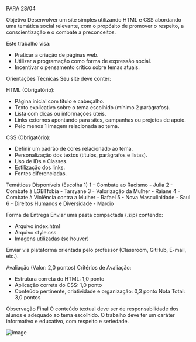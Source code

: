 PARA 28/04

Objetivo
Desenvolver um site simples utilizando HTML e CSS abordando uma temática social relevante, com o propósito de promover o respeito, a conscientização e o combate a preconceitos.

Este trabalho visa:
- Praticar a criação de páginas web.
- Utilizar a programação como forma de expressão social.
- Incentivar o pensamento crítico sobre temas atuais.

Orientações Técnicas
Seu site deve conter:

HTML (Obrigatório):
- Página inicial com título e cabeçalho.
- Texto explicativo sobre o tema escolhido (mínimo 2 parágrafos).
- Lista com dicas ou informações úteis.
- Links externos apontando para sites, campanhas ou projetos de apoio.
- Pelo menos 1 imagem relacionada ao tema.

CSS (Obrigatório):
- Definir um padrão de cores relacionado ao tema.
- Personalização dos textos (títulos, parágrafos e listas).
- Uso de IDs e Classes.
- Estilização dos links.
- Fontes diferenciadas.

Temáticas Disponíveis (Escolha 1)
1 - Combate ao Racismo - Julia
2 - Combate à LGBTfobia - Tarsyane
3 - Valorização da Mulher - Raiane
4 - Combate à Violência contra a Mulher - Rafael
5 - Nova Masculinidade - Saul
6 - Direitos Humanos e Diversidade - Marcio

Forma de Entrega
Enviar uma pasta compactada (.zip) contendo:
- Arquivo index.html
- Arquivo style.css
- Imagens utilizadas (se houver)

Enviar via plataforma orientada pelo professor (Classroom, GitHub, E-mail, etc.).

Avaliação (Valor: 2,0 pontos)
Critérios de Avaliação:

- Estrutura correta do HTML: 1,0 ponto
- Aplicação correta do CSS: 1,0 ponto
- Conteúdo pertinente, criatividade e organização: 0,3 ponto
Nota Total: 3,0 pontos

Observação Final
O conteúdo textual deve ser de responsabilidade dos alunos e adequado ao tema escolhido. O trabalho deve ter um caráter informativo e educativo, com respeito e seriedade.

![image](https://github.com/user-attachments/assets/a3370d3e-5caf-44f8-a34c-ec9cb1a74956)
